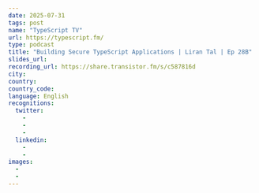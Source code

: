 ```yaml
---
date: 2025-07-31
tags: post
name: "TypeScript TV"
url: https://typescript.fm/
type: podcast
title: "Building Secure TypeScript Applications | Liran Tal | Ep 28B"
slides_url:
recording_url: https://share.transistor.fm/s/c587816d
city:
country: 
country_code: 
language: English
recognitions:
  twitter:
    - 
    - 
    - 
  linkedin:
    - 
    - 
images:
  - 
  - 
---
```

